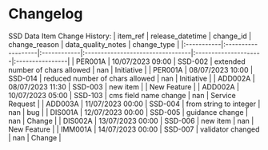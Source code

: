 # Changelog
SSD Data Item Change History:
| item_ref   | release_datetime   | change_id   | change_reason                    | data_quality_notes   | change_type     |
|:-----------|:-------------------|:------------|:---------------------------------|:---------------------|:----------------|
| PER001A    | 10/07/2023 09:00   | SSD-002     | extended number of chars allowed | nan                  | Initiative      |
| PER001A    | 08/07/2023 10:00   | SSD-014     | reduced number of chars allowed  | nan                  | Initiative      |
| ADD002A    | 08/07/2023 11:30   | SSD-003     | new item                         |                      | New Feature     |
| ADD002A    | 10/07/2023 05:00   | SSD-103     | cms field name change            | nan                  | Service Request |
| ADD003A    | 11/07/2023 00:00   | SSD-004     | from string to integer           | nan                  | bug             |
| DIS001A    | 12/07/2023 00:00   | SSD-005     | guidance change                  | nan                  | Change          |
| DIS002A    | 13/07/2023 00:00   | SSD-006     | new item                         | nan                  | New Feature     |
| IMM001A    | 14/07/2023 00:00   | SSD-007     | validator changed                | nan                  | Change          |